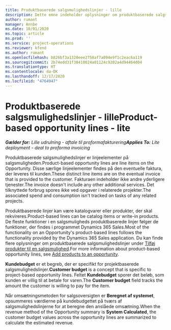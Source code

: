 ```yaml
---
title: Produktbaserede salgsmulighedslinjer - lille
description: Dette emne indeholder oplysninger om produktbaserede salgsmulighedslinjeelementer i Project Operations.
author: rumant
manager: Annbe
ms.date: 10/01/2020
ms.topic: article
ms.prod: ''
ms.service: project-operations
ms.reviewer: kfend
ms.author: rumant
ms.openlocfilehash: b826bf3a1320eee2758af7a094e9f1c2eac6a119
ms.sourcegitcommit: 2b74edd31f38410024a01124c9202a4d94464d04
ms.translationtype: HT
ms.contentlocale: da-DK
ms.lasthandoff: 12/17/2020
ms.locfileid: "4764947"
---
```

# <a name="product-based-opportunity-lines---lite"></a><span data-ttu-id="215b3-103">Produktbaserede salgsmulighedslinjer - lille</span><span class="sxs-lookup"><span data-stu-id="215b3-103">Product-based opportunity lines - lite</span></span>

<span data-ttu-id="215b3-104">_**Gælder for:** Lille udrulning - aftale til proformafakturering_</span><span class="sxs-lookup"><span data-stu-id="215b3-104">_**Applies To:** Lite deployment - deal to proforma invoicing_</span></span>

<span data-ttu-id="215b3-105">Produktbaserede salgsmulighedslinjer er linjeelementer på salgsmuligheden.</span><span class="sxs-lookup"><span data-stu-id="215b3-105">Product-based opportunity lines are line items on the Opportunity.</span></span> <span data-ttu-id="215b3-106">Disse særlige linjeelementer findes på den eventuelle faktura, der leveres til kunden.</span><span class="sxs-lookup"><span data-stu-id="215b3-106">These distinct line items are on the eventual invoice that is provided to the customer.</span></span> <span data-ttu-id="215b3-107">Fakturaen indeholder ikke andre yderligere tjenester.</span><span class="sxs-lookup"><span data-stu-id="215b3-107">The invoice doesn't include any other additional services.</span></span> <span data-ttu-id="215b3-108">Det tilknyttede forbrug spores ikke ved opgaver i relaterede projekter.</span><span class="sxs-lookup"><span data-stu-id="215b3-108">The associated spend and consumption isn't tracked on tasks of any related projects.</span></span>

<span data-ttu-id="215b3-109">Produktbaserede linjer kan være katalogvarer eller produkter, der skal rekvireres.</span><span class="sxs-lookup"><span data-stu-id="215b3-109">Product-based lines can be catalog items or write-in products.</span></span> <span data-ttu-id="215b3-110">De fleste funktioner i en salgsmuligheds produktbaserede linjer følger de funktioner, der findes i programmet Dynamics 365 Sales.</span><span class="sxs-lookup"><span data-stu-id="215b3-110">Most of the functionality on an Opportunity's product-based lines follows the functionality provided by the Dynamics 365 Sales application.</span></span> <span data-ttu-id="215b3-111">Du kan finde flere oplysninger om produktbaserede salgsmulighedslinjer under [Tilføj produkter til en salgsmulighed](https://docs.microsoft.com/dynamics365/sales-enterprise/add-products-opportunity).</span><span class="sxs-lookup"><span data-stu-id="215b3-111">For more information about product-based opportunity lines, see [Add products to an opportunity](https://docs.microsoft.com/dynamics365/sales-enterprise/add-products-opportunity).</span></span>

<span data-ttu-id="215b3-112">**Kundebudget** er et begreb, der er specifikt for projektbaserede salgsmulighedslinjer.</span><span class="sxs-lookup"><span data-stu-id="215b3-112">**Customer budget** is a concept that is specific to project-based opportunity lines.</span></span> <span data-ttu-id="215b3-113">Feltet **Kundebudget** sporer det beløb, som kunden er villig til at betale for varen.</span><span class="sxs-lookup"><span data-stu-id="215b3-113">The **Customer budget** field tracks the amount the customer is willing to pay for the item.</span></span>

<span data-ttu-id="215b3-114">Når omsætningsmetoden for salgsoversigten er **Beregnet af systemet**, opsummeres værdierne på kundebudgettet på tværs af salgsmulighedslinjerne for at beregne den anslåede omsætning.</span><span class="sxs-lookup"><span data-stu-id="215b3-114">When the revenue method of the Opportunity summary is **System Calculated**, the customer budget values across the opportunity lines are summarized to calculate the estimated revenue.</span></span> 

